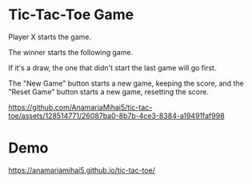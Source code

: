 # Tic-Tac-Toe Game
Player X starts the game. 

The winner starts the following game.

If it's a draw, the one that didn't start the last game will go first.

The "New Game" button starts a new game, keeping the score, and the "Reset Game" button starts a new game, resetting the score.



https://github.com/AnamariaMihai5/tic-tac-toe/assets/128514771/26087ba0-8b7b-4ce3-8384-a19491faf998


# Demo
https://anamariamihai5.github.io/tic-tac-toe/

